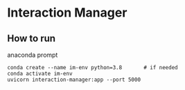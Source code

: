# Interaction Manager

## How to run
anaconda prompt
```
conda create --name im-env python=3.8		# if needed
conda activate im-env
uvicorn interaction-manager:app --port 5000
```


